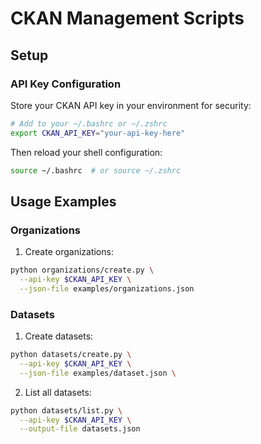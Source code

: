 # CKAN Management Scripts

## Setup

### API Key Configuration

Store your CKAN API key in your environment for security:

```bash
# Add to your ~/.bashrc or ~/.zshrc
export CKAN_API_KEY="your-api-key-here"
```

Then reload your shell configuration:

```bash
source ~/.bashrc  # or source ~/.zshrc
```

## Usage Examples

### Organizations

1. Create organizations:

```bash
python organizations/create.py \
  --api-key $CKAN_API_KEY \
  --json-file examples/organizations.json
```

### Datasets

1. Create datasets:

```bash
python datasets/create.py \
  --api-key $CKAN_API_KEY \
  --json-file examples/dataset.json \
```

2. List all datasets:

```bash
python datasets/list.py \
  --api-key $CKAN_API_KEY \
  --output-file datasets.json
```
